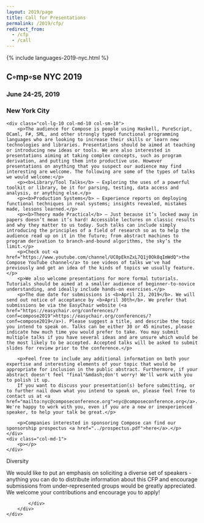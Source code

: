 ```yaml
---
layout: 2019/page
title: Call for Presentations
permalink: /2019/cfp/
redirect_from:
  - /cfp
  - /call
---
```


<div class="col-lg-4 col-md-4 col-sm-4 name">

  {% include languages-2019-nyc.html %}

</div>

<div class="col-lg-8 col-md-8 col-sm-8 name-desc">
    <h2>C◦mp◦se NYC 2019</h2>
    <h3>June 24-25, 2019</h3>
    <h3>New York City</h3>
    <div class="name-zig"></div>

    <div class="col-lg-10 col-md-10 col-sm-10">
        <p>The audience for Compose is people using Haskell, PureScript, OCaml, F#, SML, and other strongly typed functional programming languages who are looking to increase their skills or learn new technologies and libraries. Presentations should be aimed at teaching or introducing new ideas or tools. We are also interested in presentations aiming at taking complex concepts, such as program derivation, and putting them into productive use. However presentations on anything that you suspect our audience may find interesting are welcome. The following are some of the types of talks we would welcome:</p>
        <p><b>Library/Tool Talks</b> — Exploring the uses of a powerful toolkit or library, be it for parsing, testing, data access and analysis, or anything else.</p>
        <p><b>Production Systems</b> — Experience reports on deploying functional techniques in real systems; insights revealed, mistakes made, lessons learned.</p>
        <p><b>Theory made Practical</b> — Just because it’s locked away in papers doesn’t mean it’s hard! Accessible lectures on classic results and why they matter to us today. Such talks can include simply introducing the principles of a field of research so as to help the audience read up on it in the future; from abstract machines to program derivation to branch-and-bound algorithms, the sky’s the limit.</p>
        <p>Check out <a href="https://www.youtube.com/channel/UC0pEknZxL7Q1j0Ok8qImWdQ">the Compose YouTube channel</a> to see videos of talks we've had previously and get an idea of the kinds of topics we usually feature.</p>
        <p>We also welcome presentations for more formal tutorials. Tutorials should be aimed at a smaller audience of beginner-to-novice understanding, and ideally include hands-on exercises.</p>
        <p>The due date for submissions is <b>April 23, 2019</b>. We will send out notice of acceptance by <b>April 30th</b>. We prefer that submissions be via the EasyChair website (<a href="https://easychair.org/conferences/?conf=compose2019">https://easychair.org/conferences/?conf=compose2019</a>). Please suggest a title, and describe the topic you intend to speak on. Talks can be either 30 or 45 minutes, please indicate how much time you would prefer to take. You may submit multiple talks if you have several ideas and are unsure which would be the most likely to be accepted. Accepted talks will be asked to submit slides for review prior to the conference.</p>

        <p>Feel free to include any additional information on both your expertise and interesting elements of your topic that would be appropriate for inclusion in the public abstract. Furthermore, if your abstract doesn't feel "final"&mdash;don't worry! We'll work with you to polish it up.
        If you want to discuss your presentation(s) before submitting, or to further nail down what you intend to speak on, please feel free to contact us at <a href="mailto:nyc@composeconference.org">nyc@composeconference.org</a>. We're happy to work with you, even if you are a new or inexperienced speaker, to help your talk be great.</p>

        <p>Companies interested in sponsoring Compose can find our sponsorship prospectus <a href="../prospectus.pdf">here</a>.</p>
    </div>
    <div class="col-md-1">
        <p></p>
    </div>

</div>

<div id="diversity">
    <div class="container">
        <div class="row">
            <div class="col-lg-4 col-md-4 col-sm-4 name">
                <p>Diversity</p>
            </div>
            <div class="col-lg-8 col-md-8 col-sm-8 name-desc">
                <div class="col-md-9 col-md-9 col-sm-9">
                    <p>We would like to put an emphasis on soliciting a diverse set of speakers - anything you can do to distribute information about this CFP and encourage submissions from under-represented groups would be greatly appreciated. We welcome your contributions and encourage you to apply!</p>
                </div>
                <div class="col-md-1">
                    <p></p>
                </div>

            </div>
        </div>
    </div>
</div><!-- /diversity -->
